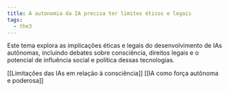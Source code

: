 ```yaml
---
title: A autonomia da IA precisa ter limites éticos e legais
tags:
  - the3
---
```

Este tema explora as implicações éticas e legais do desenvolvimento de IAs autônomas, incluindo debates sobre consciência, direitos legais e o potencial de influência social e política dessas tecnologias.

[[Limitações das IAs em relação à consciência]]
[[IA como força autônoma e poderosa]]

